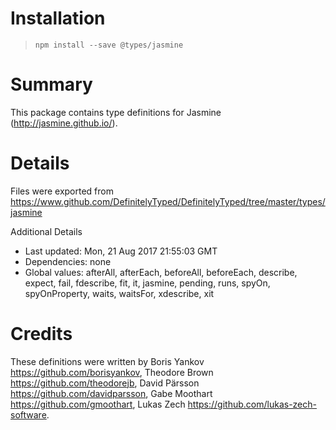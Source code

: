 # Installation
> `npm install --save @types/jasmine`

# Summary
This package contains type definitions for Jasmine (http://jasmine.github.io/).

# Details
Files were exported from https://www.github.com/DefinitelyTyped/DefinitelyTyped/tree/master/types/jasmine

Additional Details
 * Last updated: Mon, 21 Aug 2017 21:55:03 GMT
 * Dependencies: none
 * Global values: afterAll, afterEach, beforeAll, beforeEach, describe, expect, fail, fdescribe, fit, it, jasmine, pending, runs, spyOn, spyOnProperty, waits, waitsFor, xdescribe, xit

# Credits
These definitions were written by Boris Yankov <https://github.com/borisyankov>, Theodore Brown <https://github.com/theodorejb>, David Pärsson <https://github.com/davidparsson>, Gabe Moothart <https://github.com/gmoothart>, Lukas Zech <https://github.com/lukas-zech-software>.
